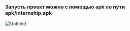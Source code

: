 ### Запусть проект можно с помощью apk по пути apk/internship.apk

![Untitled](https://github.com/user-attachments/assets/b1652e2e-ab94-4e50-8c56-bb25a6b87293)
